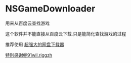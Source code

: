 # NSGameDownloader
用来从百度云查找游戏

这个软件并不能直接从百度云下载.只是能简化查找游戏的过程

推荐使用 [超强大的网盘下载器](https://pandownload.com/)

特别感谢@91wil.riggzh
